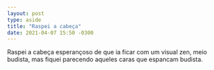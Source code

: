 ```yaml
---
layout: post
type: aside
title: "Raspei a cabeça"
date: 2021-04-07 15:50 -0300
---
```

Raspei a cabeça esperançoso de que ia ficar com um visual zen, meio budista, mas fiquei parecendo aqueles caras que espancam budista.
